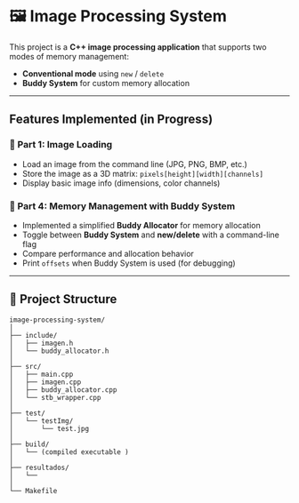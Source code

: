 # 🖼️ Image Processing System

This project is a **C++ image processing application** that supports two modes of memory management:

- **Conventional mode** using `new` / `delete`
-  **Buddy System** for custom memory allocation

---

## Features Implemented (in Progress)

### 📌 Part 1: Image Loading
- Load an image from the command line (JPG, PNG, BMP, etc.)
- Store the image as a 3D matrix: `pixels[height][width][channels]`
- Display basic image info (dimensions, color channels)

### 📌 Part 4: Memory Management with Buddy System
- Implemented a simplified **Buddy Allocator** for memory allocation
- Toggle between **Buddy System** and **new/delete** with a command-line flag
- Compare performance and allocation behavior
- Print `offsets` when Buddy System is used (for debugging)

---

## 🔧 Project Structure
```
image-processing-system/
│
├── include/
│   ├── imagen.h
│   └── buddy_allocator.h
│
├── src/
│   ├── main.cpp
│   ├── imagen.cpp
│   ├── buddy_allocator.cpp
│   └── stb_wrapper.cpp
│
├── test/
│   └── testImg/
│       └── test.jpg
│
├── build/
│   └── (compiled executable )
│
├── resultados/
│   └── 
│
└── Makefile
```

